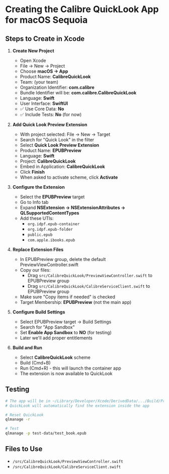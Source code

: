 # Creating the Calibre QuickLook App for macOS Sequoia

## Steps to Create in Xcode

1. **Create New Project**
   - Open Xcode
   - File → New → Project
   - Choose **macOS → App**
   - Product Name: **CalibreQuickLook**
   - Team: (your team)
   - Organization Identifier: **com.calibre**
   - Bundle Identifier will be: **com.calibre.CalibreQuickLook**
   - Language: **Swift**
   - User Interface: **SwiftUI**
   - ✅ Use Core Data: **No**
   - ✅ Include Tests: **No** (for now)

2. **Add Quick Look Preview Extension**
   - With project selected: File → New → Target
   - Search for "Quick Look" in the filter
   - Select **Quick Look Preview Extension**
   - Product Name: **EPUBPreview**
   - Language: **Swift**
   - Project: **CalibreQuickLook**
   - Embed in Application: **CalibreQuickLook**
   - Click **Finish**
   - When asked to activate scheme, click **Activate**

3. **Configure the Extension**
   - Select the **EPUBPreview** target
   - Go to Info tab
   - Expand **NSExtension → NSExtensionAttributes → QLSupportedContentTypes**
   - Add these UTIs:
     - `org.idpf.epub-container`
     - `org.idpf.epub-folder`
     - `public.epub`
     - `com.apple.ibooks.epub`

4. **Replace Extension Files**
   - In EPUBPreview group, delete the default PreviewViewController.swift
   - Copy our files:
     - Drag `src/CalibreQuickLook/PreviewViewController.swift` to EPUBPreview group
     - Drag `src/CalibreQuickLook/CalibreServiceClient.swift` to EPUBPreview group
   - Make sure "Copy items if needed" is checked
   - Target Membership: **EPUBPreview** (not the main app)

5. **Configure Build Settings**
   - Select EPUBPreview target → Build Settings
   - Search for "App Sandbox"
   - Set **Enable App Sandbox** to **NO** (for testing)
   - Later we'll add proper entitlements

6. **Build and Run**
   - Select **CalibreQuickLook** scheme
   - Build (Cmd+B)
   - Run (Cmd+R) - this will launch the container app
   - The extension is now available to QuickLook

## Testing
```bash
# The app will be in ~/Library/Developer/Xcode/DerivedData/.../Build/Products/Debug/
# QuickLook will automatically find the extension inside the app

# Reset QuickLook
qlmanage -r

# Test
qlmanage -p test-data/test_book.epub
```

## Files to Use
- `/src/CalibreQuickLook/PreviewViewController.swift`
- `/src/CalibreQuickLook/CalibreServiceClient.swift`